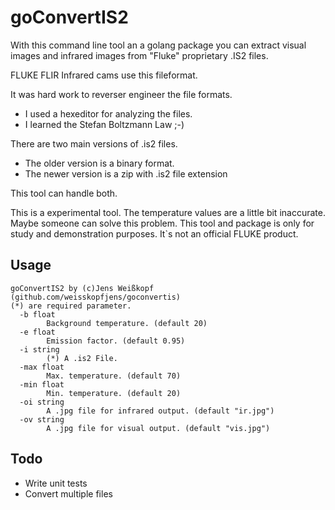 # goConvertIS2
With this command line tool an a golang package you can extract visual images and infrared images from "Fluke" proprietary .IS2 files.

FLUKE FLIR Infrared cams use this fileformat.

It was hard work to reverser engineer the file formats.
- I used a hexeditor for analyzing the files.
- I learned the Stefan Boltzmann Law ;-)

There are two main versions of .is2 files.

- The older version is a binary format.
- The newer version is a zip with .is2 file extension

This tool can handle both.

This is a experimental tool. The temperature values are a little bit inaccurate. Maybe someone can solve this problem. This tool and package is only for study and demonstration purposes. It`s not an official FLUKE product. 


## Usage
```
goConvertIS2 by (c)Jens Weißkopf (github.com/weisskopfjens/goconvertis)
(*) are required parameter.
  -b float
        Background temperature. (default 20)
  -e float
        Emission factor. (default 0.95)
  -i string
        (*) A .is2 File.
  -max float
        Max. temperature. (default 70)
  -min float
        Min. temperature. (default 20)
  -oi string
        A .jpg file for infrared output. (default "ir.jpg")
  -ov string
        A .jpg file for visual output. (default "vis.jpg")
```

## Todo
- Write unit tests
- Convert multiple files